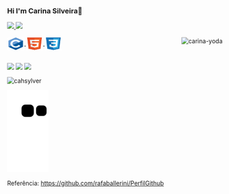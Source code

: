 ### Hi I'm Carina Silveira👋

 <div>
  <a href="https://github.com/cahsylver">
  <img height="180em" src="https://github-readme-stats.vercel.app/api?username=cahsylver&show_icons=true&theme=dracula&include_all_commits=true&count_private=true"/>
  <img height="180em" src="https://github-readme-stats.vercel.app/api/top-langs/?username=cahsylver&layout=compact&langs_count=7&theme=dracula"/>
</div>
<div style="display: inline_block"><br>
  <img align="center" alt="cah-HTML" height="30" width="40" src="https://raw.githubusercontent.com/devicons/devicon/master/icons/c/c-original.svg">
  <img align="center" alt="cah-HTML" height="30" width="40" src="https://raw.githubusercontent.com/devicons/devicon/master/icons/html5/html5-original.svg">
  <img align="center" alt="cah-CSS" height="30" width="40" src="https://raw.githubusercontent.com/devicons/devicon/master/icons/css3/css3-original.svg">
  
  

  <img align="right" alt="carina-yoda" src="https://cdn.discordapp.com/attachments/795358919417397249/825430589581688872/hi.gif">
</div>
  
  ##
 
<div> 

 <a href="https://discord.com/channels/carina.silveira#3026" target="_blank"><img src="https://img.shields.io/badge/Discord-7289DA?style=for-the-badge&logo=discord&logoColor=white" target="_blank"></a> 
  <a href = "mailto:cahsylver@gmail.com"><img src="https://img.shields.io/badge/Gmail-D14836?style=for-the-badge&logo=gmail&logoColor=white" target="_blank"></a>
  <a href="https://www.linkedin.com/in/cahsylver" target="_blank"><img src="https://img.shields.io/badge/-LinkedIn-%230077B5?style=for-the-badge&logo=linkedin&logoColor=white" target="_blank"></a> 
 
 <img src="https://komarev.com/ghpvc/?username=cahsylver&color=green" alt="cahsylver"/> 
 
  ![Snake animation](https://github.com/cahsylver/cahsylver/blob/output/github-contribution-grid-snake.svg)
 
  Referência: https://github.com/rafaballerini/PerfilGithub
 
</div>
